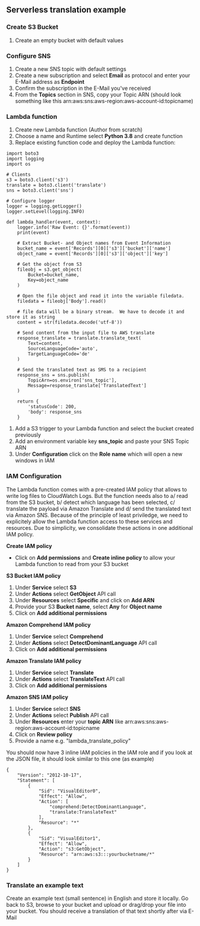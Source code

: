 ## Serverless translation example

### Create S3 Bucket
1. Create an empty bucket with default values


### Configure SNS
1. Create a new SNS topic with default settings
1. Create a new subscription and select **Email** as protocol and enter your E-Mail address as **Endpoint**
1. Confirm the subscription in the E-Mail you've received
1. From the **Topics** section in SNS, copy your Topic ARN (should look something like this arn:aws:sns:aws-region:aws-account-id:topicname)


### Lambda function
1. Create new Lambda function (Author from scratch)
1. Choose a name and Runtime select **Python 3.8** and create function
1. Replace existing function code and deploy the Lambda function:

```
import boto3
import logging
import os

# Clients
s3 = boto3.client('s3')
translate = boto3.client('translate')
sns = boto3.client('sns')

# Configure logger
logger = logging.getLogger()
logger.setLevel(logging.INFO)

def lambda_handler(event, context):
    logger.info('Raw Event: {}'.format(event))
    print(event)
    
    # Extract Bucket- and Object names from Event Information
    bucket_name = event['Records'][0]['s3']['bucket']['name']
    object_name = event['Records'][0]['s3']['object']['key']

    # Get the object from S3
    fileobj = s3.get_object(
        Bucket=bucket_name,
        Key=object_name
    ) 
    
    # Open the file object and read it into the variable filedata. 
    filedata = fileobj['Body'].read()
    
    # file data will be a binary stream.  We have to decode it and store it as string
    content = str(filedata.decode('utf-8'))

    # Send content from the input file to AWS translate
    response_translate = translate.translate_text(
        Text=content,
        SourceLanguageCode='auto',
        TargetLanguageCode='de'
    )
    
    # Send the translated text as SMS to a recipient
    response_sns = sns.publish(
        TopicArn=os.environ['sns_topic'],
        Message=response_translate['TranslatedText']
    )
    
    return {
        'statusCode': 200,
        'body': response_sns
    }
```
1. Add a S3 trigger to your Lambda function and select the bucket created previously
1. Add an environment variable key **sns_topic** and paste your SNS Topic ARN
1. Under **Configuration** click on the **Role name** which will open a new windows in IAM

### IAM Configuration
The Lambda function comes with a pre-created IAM policy that allows to write log files to CloudWatch Logs. But the function needs also to a/ read from the S3 bucket, b/ detect which language has been selected, c/ translate the payload via Amazon Translate and d/ send the translated text via Amazon SNS. Because of the principle of least priviledge, we need to explicitely allow the Lambda function access to these services and resources. Due to simplicity, we consolidate these actions in one additional IAM policy.

**Create IAM policy**
- Click on **Add permissions** and **Create inline policy** to allow your Lambda function to read from your S3 bucket

**S3 Bucket IAM policy**
1. Under **Service** select **S3**
1. Under **Actions** select **GetObject** API call
1. Under **Resources** select **Specific** and click on **Add ARN**
1. Provide your S3 **Bucket name**, select **Any** for **Object name** 
1. Click on **Add additional permissions**

**Amazon Comprehend IAM policy**
1. Under **Service** select **Comprehend**
1. Under **Actions** select **DetectDominantLanguage** API call
1. Click on **Add additional permissions**

**Amazon Translate IAM policy**
1. Under **Service** select **Translate**
1. Under **Actions** select **TranslateText** API call
1. Click on **Add additional permissions**

**Amazon SNS IAM policy**
1. Under **Service** select **SNS**
1. Under **Actions** select **Publish** API call
1. Under **Resources** enter your **topic ARN** like arn:aws:sns:aws-region:aws-account-id:topicname
1. Click on **Review policy**
1. Provide a name e.g. "lambda_translate_policy"

You should now have 3 inline IAM policies in the IAM role and if you look at the JSON file, it should look similar to this one (as example)


```
{
    "Version": "2012-10-17",
    "Statement": [
        {
            "Sid": "VisualEditor0",
            "Effect": "Allow",
            "Action": [
                "comprehend:DetectDominantLanguage",
                "translate:TranslateText"
            ],
            "Resource": "*"
        },
        {
            "Sid": "VisualEditor1",
            "Effect": "Allow",
            "Action": "s3:GetObject",
            "Resource": "arn:aws:s3:::yourbucketname/*"
        }
    ]
}
```


### Translate an example text
Create an example text (small sentence) in English and store it locally. Go back to S3, browse to your bucket and upload or drag/drop your file into your bucket. You should receive a translation of that text shortly after via E-Mail